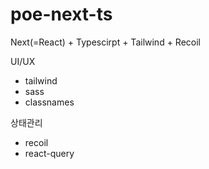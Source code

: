 # poe-next-ts

Next(=React) + Typescirpt + Tailwind + Recoil

UI/UX
- tailwind
- sass
- classnames

상태관리
- recoil
- react-query
